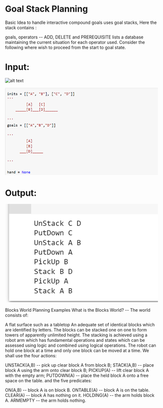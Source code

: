 # Goal Stack Planning
Basic Idea to handle interactive compound goals uses goal stacks, Here the stack contains :

goals,
operators -- ADD, DELETE and PREREQUISITE lists
a database maintaining the current situation for each operator used.
Consider the following where wish to proceed from the start to goal state.

# Input:

![alt text](https://users.cs.cf.ac.uk/Dave.Marshall/AI2/GSP.gif)

![Test Image 1](img1.png)


# Output:

![Test Image 2](img2.png)

Blocks World Planning Examples
What is the Blocks World? -- The world consists of:

A flat surface such as a tabletop
An adequate set of identical blocks which are identified by letters.
The blocks can be stacked one on one to form towers of apparently unlimited height.
The stacking is achieved using a robot arm which has fundamental operations and states which can be assessed using logic and combined using logical operations.
The robot can hold one block at a time and only one block can be moved at a time.
We shall use the four actions:

UNSTACK(A,B)
-- pick up clear block A from block B;
STACK(A,B)
-- place block A using the arm onto clear block B;
PICKUP(A)
-- lift clear block A with the empty arm;
PUTDOWN(A)
-- place the held block A onto a free space on the table.
and the five predicates:

ON(A,B)
-- block A is on block B.
ONTABLE(A)
-- block A is on the table.
CLEAR(A)
-- block A has nothing on it.
HOLDING(A)
-- the arm holds block A.
ARMEMPTY
-- the arm holds nothing.
